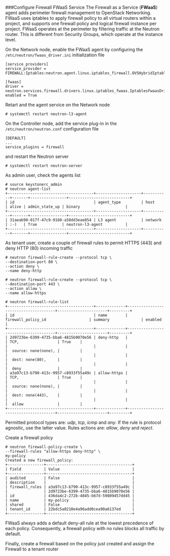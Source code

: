 ###Configure Firewall FWaaS Service
The Firewall as a Service (**FWaaS**) agent adds perimeter firewall management to OpenStack Networking. FWaaS uses iptables to apply firewall policy to all virtual routers within a project, and supports one firewall policy and logical firewall instance per project. FWaaS operates at the perimeter by filtering traffic at the Neutron router. This is different from Security Groups, which operate at the instance level.

On the Network node, enable the FWaaS agent by configuring the ``/etc/neutron/fwaas_driver.ini`` initialization file
```
[service_providers]
service_provider = FIREWALL:Iptables:neutron.agent.linux.iptables_firewall.OVSHybridIptablesFirewallDriver:default

[fwaas]
driver = neutron.services.firewall.drivers.linux.iptables_fwaas.IptablesFwaasDriver
enabled = True
```

Retart and the agent service on the Network node
```
# systemctl restart neutron-l3-agent
```

On the Controller node, add the service plug-in in the ``/etc/neutron/neutron.conf`` configuration file
```
[DEFAULT]
...
service_plugins = firewall
```

and restart the Neutron server
```
# systemctl restart neutron-server
```

As admin user, check the agents list
```
# source keystonerc_admin
# neutron agent-list
+--------------------------------------+--------------------+-----------+-------+----------------+---------------------------+
| id                                   | agent_type         | host      | alive | admin_state_up | binary                    |
+--------------------------------------+--------------------+-----------+-------+----------------+---------------------------+
| 31aeab90-017f-47c9-9160-a58dd3eae854 | L3 agent           | network   | :-)   | True           | neutron-l3-agent          |
+--------------------------------------+--------------------+-----------+-------+----------------+---------------------------+
```

As tenant user, create a couple of firewall rules to permit HTTPS (443) and deny HTTP (80) incoming traffic
```
# neutron firewall-rule-create --protocol tcp \
--destination-port 80 \
--action deny \
--name deny-http

# neutron firewall-rule-create --protocol tcp \
--destination-port 443 \
--action allow \
--name allow-https

# neutron firewall-rule-list
+--------------------------------------+-------------+--------------------------------------+----------------------+---------+
| id                                   | name        | firewall_policy_id                   | summary              | enabled |
+--------------------------------------+-------------+--------------------------------------+----------------------+---------+
| 2d9723be-6399-4735-bba6-4815b9070e56 | deny-http   |                                      | TCP,                 | True    |
|                                      |             |                                      |  source: none(none), |         |
|                                      |             |                                      |  dest: none(80),     |         |
|                                      |             |                                      |  deny                |         |
| a3a97c13-b790-413c-9957-c8933f55a49c | allow-https |                                      | TCP,                 | True    |
|                                      |             |                                      |  source: none(none), |         |
|                                      |             |                                      |  dest: none(443),    |         |
|                                      |             |                                      |  allow               |         |
+--------------------------------------+-------------+--------------------------------------+----------------------+---------+
```

Permitted protocol types are: *udp*, *tcp*, *icmp* and *any*. If the rule is protocol agnostic, use the latter value. Rules actions are: *allow*, *deny* and *reject*.

Create a firewall policy
```
# neutron firewall-policy-create \
--firewall-rules "allow-https deny-http" \
my-policy
Created a new firewall_policy:
+----------------+--------------------------------------+
| Field          | Value                                |
+----------------+--------------------------------------+
| audited        | False                                |
| description    |                                      |
| firewall_rules | a3a97c13-b790-413c-9957-c8933f55a49c |
|                | 2d9723be-6399-4735-bba6-4815b9070e56 |
| id             | 436da4c2-272b-4845-b67d-59809457dd45 |
| name           | my-policy                            |
| shared         | False                                |
| tenant_id      | 22bdc5a0210e4a96add0cea90a6137ed     |
+----------------+--------------------------------------+
```

FWaaS always adds a default deny-all rule at the lowest precedence of each policy. Consequently, a firewall policy with no rules blocks all traffic by default.

Finally, create a firewall based on the policy just created and assign the Firewall to a tenant router
```



```
